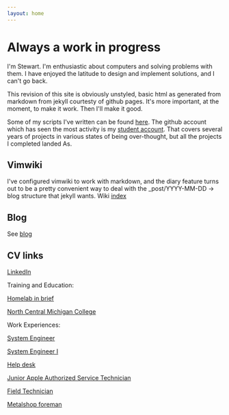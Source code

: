 ```yaml
---
layout: home
---
```

# Always a work in progress

I'm Stewart. I'm enthusiastic about computers and solving problems with them. I
have enjoyed the latitude to design and implement solutions, and I can't go
back.

This revision of this site is obviously unstyled, basic html as generated from
markdown from jekyll courtesty of github pages. It's more important, at the
moment, to make it work. Then I'll make it good.

Some of my scripts I've written can be found
[here](https://github.com/thegoatinthemachine/some-admin-scripts). The github
account which has seen the most activity is my [student account](https://github.com/S-C-Johnston).
That covers several years of projects in various states of being over-thought,
but all the projects I completed landed As.

## Vimwiki

I've configured vimwiki to work with markdown, and the diary feature turns out
to be a pretty convenient way to deal with the _post/YYYY-MM-DD -> blog
structure that jekyll wants. Wiki [index](wiki/index.md)

## Blog

See [blog](blog)

## CV links

[LinkedIn](https://www.linkedin.com/in/stewart-johnston-42a4bb240)

Training and Education:

[Homelab in brief](./training_and_education/homelab.html)

[North Central Michigan College](./training_and_education/ncmc.html)

Work Experiences:

[System Engineer](./work_experiences/2019-09-harbor_springs-systems_engineer.html)

[System Engineer I](./work_experiences/2019-01-charem_isd-systems_engineer_i.html)

[Help desk](./work_experiences/2018-ncmc-help_desk.html)

[Junior Apple Authorized Service Technician](./work_experiences/2016-macpros-desktop_tech.html)

[Field Technician](./work_experiences/2015-charem_isd-field_tech.html)

[Metalshop foreman](./work_experiences/2014-jmi-foreman.html)
